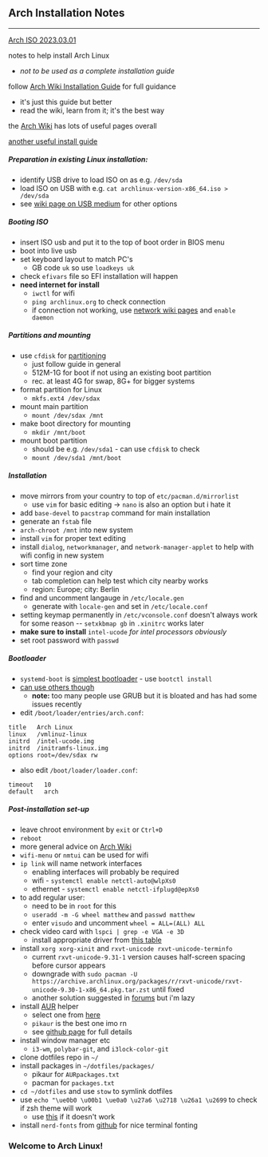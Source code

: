 ## Arch Installation Notes
---
[Arch ISO 2023.03.01](https://www.archlinux.org/download/)

notes to help install Arch Linux 
  - *not to be used as a complete installation guide*

follow [Arch Wiki Installation Guide](https://wiki.archlinux.org/index.php/Installation_guide) for full guidance
  - it's just this guide but better 
  - read the wiki, learn from it; it's the best way

the [Arch Wiki](https://wiki.archlinux.org/) has lots of useful pages overall

[another useful install guide](https://www.gloriouseggroll.tv/arch-linux-efi-install-guide/)

##### Preparation in existing Linux installation:
- identify USB drive to load ISO on as e.g. `/dev/sda`
- load ISO on USB with e.g. `cat archlinux-version-x86_64.iso > /dev/sda`
- see [wiki page on USB medium](https://wiki.archlinux.org/title/USB_flash_installation_medium) for other options

##### Booting ISO
- insert ISO usb and put it to the top of boot order in BIOS menu
- boot into live usb
- set keyboard layout to match PC's
  - GB code `uk` so use `loadkeys uk`
- check `efivars` file so EFI installation will happen
- **need internet for install**
  - `iwctl` for wifi 
  - `ping archlinux.org` to check connection
  - if connection not working, use [network wiki pages](https://wiki.archlinux.org/index.php/Network_configuration) and `enable daemon`

##### Partitions and mounting
- use `cfdisk` for [partitioning](https://wiki.archlinux.org/index.php/Partitioning)
  - just follow guide in general
  - 512M-1G for boot if not using an existing boot partition
  - rec. at least 4G for swap, 8G+ for bigger systems
- format partition for Linux
  - `mkfs.ext4 /dev/sdax`
- mount main partition
  - `mount /dev/sdax /mnt`
- make boot directory for mounting
  - `mkdir /mnt/boot`
- mount boot partition
  - should be e.g. `/dev/sda1` - can use `cfdisk` to check
  - `mount /dev/sda1 /mnt/boot`

##### Installation
- move mirrors from your country to top of `etc/pacman.d/mirrorlist`
  - use `vim` for basic editing -> `nano` is also an option but i hate it
- add `base-devel` to `pacstrap` command for main installation
- generate an `fstab` file
- `arch-chroot /mnt` into new system
- install `vim` for proper text editing
- install `dialog`, `networkmanager`, and `network-manager-applet` to help with wifi config in new system
- sort time zone
  - find your region and city
  - tab completion can help test which city nearby works
  - region: Europe; city: Berlin
- find and uncomment langauge in `/etc/locale.gen`
  - generate with `locale-gen` and set in `/etc/locale.conf`
- setting keymap permanently in `/etc/vconsole.conf` doesn't always work for some reason -- `setxkbmap gb` in `.xinitrc` works later
- **make sure to install** `intel-ucode` *for intel processors obviously*
- set root password with `passwd`

##### Bootloader
- `systemd-boot` is [simplest bootloader](https://wiki.archlinux.org/index.php/systemd-boot) - use `bootctl install`
- [can use others though](https://wiki.archlinux.org/index.php/Category:Boot_loaders)
  - **note:** too many people use GRUB but it is bloated and has had some issues recently
- edit `/boot/loader/entries/arch.conf`:  
```
title   Arch Linux
linux   /vmlinuz-linux
initrd  /intel-ucode.img
initrd  /initramfs-linux.img
options root=/dev/sdax rw
```
* also edit `/boot/loader/loader.conf`:
```
timeout   10
default   arch
```

##### Post-installation set-up
- leave chroot environment by `exit` or `Ctrl+D`
- `reboot`
- more general advice on [Arch Wiki](https://wiki.archlinux.org/index.php/General_recommendations)
- `wifi-menu` or `nmtui` can be used for wifi
- `ip link` will name network interfaces
  - enabling interfaces will probably be required
  - wifi - `systemctl enable netctl-auto@wlpXs0`
  - ethernet - `systemctl enable netctl-ifplugd@epXs0`
- to add regular user:
  - need to be in `root` for this
  - `useradd -m -G wheel matthew` and `passwd matthew`
  - enter `visudo` and uncomment `wheel = ALL=(ALL) ALL`
- check video card with `lspci | grep -e VGA -e 3D`
  - install appropriate driver from [this table](https://wiki.archlinux.org/index.php/Xorg#Driver_installation)
- install `xorg xorg-xinit` and `rxvt-unicode rxvt-unicode-terminfo`
  - current `rxvt-unicode-9.31-1` version causes half-screen spacing before cursor appears
  - downgrade with `sudo pacman -U https://archive.archlinux.org/packages/r/rxvt-unicode/rxvt-unicode-9.30-1-x86_64.pkg.tar.zst` until fixed
  - another solution suggested in [forums](https://bugs.archlinux.org/task/77062?project=5&string=rxvt-unicode) but i'm lazy
- install [AUR](https://aur.archlinux.org/) helper
  - select one from [here](https://wiki.archlinux.org/index.php/AUR_helpers)
  - `pikaur` is the best one imo rn
  - see [github page](https://github.com/actionless/pikaur) for full details
- install window manager etc
  * `i3-wm`, `polybar-git`, and `i3lock-color-git`
- clone dotfiles repo in `~/`
- install packages in `~/dotfiles/packages/`
  - pikaur for `AURpackages.txt`
  - pacman for `packages.txt`
- `cd ~/dotfiles` and use `stow` to symlink dotfiles
- use `echo "\ue0b0 \u00b1 \ue0a0 \u27a6 \u2718 \u26a1 \u2699` to check if zsh theme will work
  - use [this](https://github.com/agnoster/agnoster-zsh-theme) if it doesn't work
- install `nerd-fonts` from [github](https://github.com/ryanoasis/nerd-fonts) for nice terminal fonting

### Welcome to Arch Linux!
